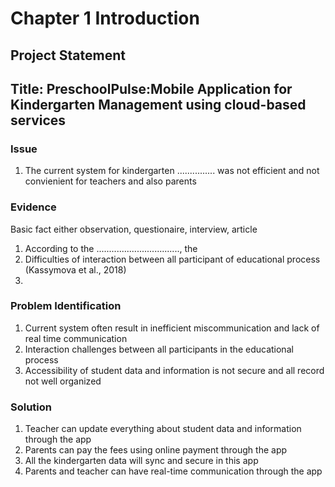 # Chapter 1 Introduction
## Project Statement
## Title: PreschoolPulse:Mobile Application for Kindergarten Management using cloud-based services
### Issue
1. The current system for kindergarten ............... was not efficient and not convienient for teachers and also parents

### Evidence
Basic fact either observation, questionaire, interview, article

1. According to the ................................., the
2. Difficulties of interaction between all participant of educational process (Kassymova et al., 2018)
3. 

### Problem Identification
1. Current system often result in inefficient miscommunication and lack of real time communication
2. Interaction challenges between all participants in the educational process
3. Accessibility of student data and information is not secure and all record not well organized

### Solution
1. Teacher can update everything about student data and information through the app
2. Parents can pay the fees using online payment through the app
3. All the kindergarten data will sync and secure in this app
4. Parents and teacher can have real-time communication through the app
